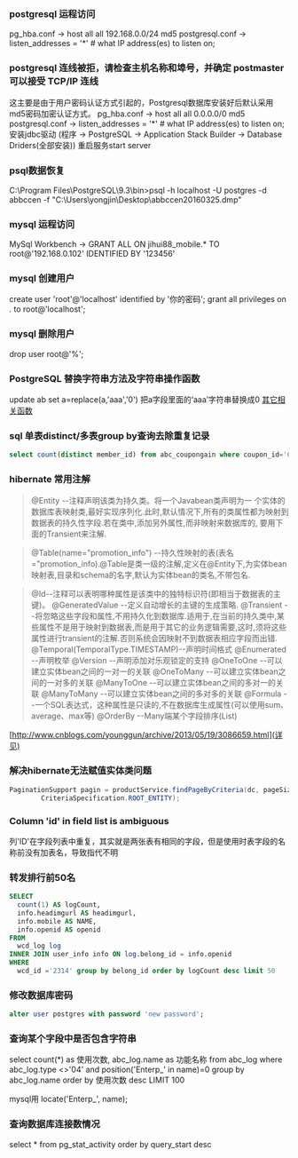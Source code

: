 ### postgresql 运程访问
pg_hba.conf -> host  all    all    192.168.0.0/24    md5
postgresql.conf -> listen_addresses = '*' # what IP address(es) to listen on;

### postgresql 连线被拒，请检查主机名称和埠号，并确定 postmaster 可以接受 TCP/IP 连线
这主要是由于用户密码认证方式引起的，Postgresql数据库安装好后默认采用md5密码加密认证方式。
pg_hba.conf -> host all all    0.0.0.0/0    md5
postgresql.conf -> listen_addresses = '*' # what IP address(es) to listen on;
安装jdbc驱动 (程序 -> PostgreSQL -> Application Stack Builder -> Database Driders(全部安装))
重启服务start server

### psql数据恢复
C:\Program Files\PostgreSQL\9.3\bin>psql -h localhost -U postgres -d abbccen -f "C:\Users\yongjin\Desktop\abbccen20160325.dmp"

### mysql 运程访问
MySql Workbench -> GRANT ALL ON jihui88_mobile.* TO root@'192.168.0.102' IDENTIFIED BY '123456'

### mysql 创建用户
create user 'root'@'localhost' identified by '你的密码';
grant all privileges on *.* to root@'localhost';

### mysql 删除用户
drop user root@'%';

### PostgreSQL 替换字符串方法及字符串操作函数
update ab set a=replace(a,'aaa','0') 把a字段里面的‘aaa’字符串替换成0
[其它相关函数](http://www.jsjtt.com/shujuku/postgresql/29.html)

### sql 单表distinct/多表group by查询去除重复记录
```sql
select count(distinct member_id) from abc_coupongain where coupon_id='Coupon_0000000000000000000000542' group by member_id
```

### hibernate 常用注解
>@Entity              --注释声明该类为持久类。将一个Javabean类声明为一 个实体的数据库表映射类,最好实现序列化.此时,默认情况下,所有的类属性都为映射到数据表的持久性字段.若在类中,添加另外属性,而非映射来数据库的, 要用下面的Transient来注解.

>@Table(name="promotion_info")      --持久性映射的表(表名="promotion_info).@Table是类一级的注解,定义在@Entity下,为实体bean映射表,目录和schema的名字,默认为实体bean的类名,不带包名.

>@Id--注释可以表明哪种属性是该类中的独特标识符(即相当于数据表的主键)。
@GeneratedValue   --定义自动增长的主键的生成策略.
@Transient             --将忽略这些字段和属性,不用持久化到数据库.适用于,在当前的持久类中,某些属性不是用于映射到数据表,而是用于其它的业务逻辑需要,这时,须将这些属性进行transient的注解.否则系统会因映射不到数据表相应字段而出错.
@Temporal(TemporalType.TIMESTAMP)--声明时间格式
@Enumerated         --声明枚举
@Version                --声明添加对乐观锁定的支持
@OneToOne            --可以建立实体bean之间的一对一的关联
@OneToMany          --可以建立实体bean之间的一对多的关联
@ManyToOne          --可以建立实体bean之间的多对一的关联
@ManyToMany        --可以建立实体bean之间的多对多的关联
@Formula               --一个SQL表达式，这种属性是只读的,不在数据库生成属性(可以使用sum、average、max等)
@OrderBy               --Many端某个字段排序(List)

[http://www.cnblogs.com/younggun/archive/2013/05/19/3086659.html](详见)


### 解决hibernate无法赋值实体类问题
```java
PaginationSupport pagin = productService.findPageByCriteria(dc, pageSize, startIndex,
        CriteriaSpecification.ROOT_ENTITY);
```
### Column 'id' in field list is ambiguous
列'ID'在字段列表中重复，其实就是两张表有相同的字段，但是使用时表字段的名称前没有加表名，导致指代不明

### 转发排行前50名
```sql
SELECT
  count(1) AS logCount,
  info.headimgurl AS headimgurl,
  info.mobile AS NAME,
  info.openid AS openid
FROM
  wcd_log log
INNER JOIN user_info info ON log.belong_id = info.openid
WHERE
  wcd_id ='2314' group by belong_id order by logCount desc limit 50
```

### 修改数据库密码
```sql
alter user postgres with password 'new password';
```
### 查询某个字段中是否包含字符串
select count(*) as 使用次数, abc_log.name as 功能名称 from abc_log where abc_log.type <>'04' and position('Enterp_' in name)=0 group by abc_log.name   order by 使用次数 desc  LIMIT 100


mysql用 locate('Enterp_', name);

### 查询数据库连接数情况
select * from pg_stat_activity order by query_start desc




